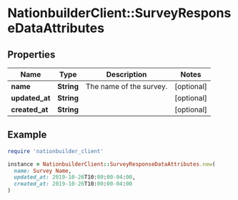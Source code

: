 # NationbuilderClient::SurveyResponseDataAttributes

## Properties

| Name | Type | Description | Notes |
| ---- | ---- | ----------- | ----- |
| **name** | **String** | The name of the survey. | [optional] |
| **updated_at** | **String** |  | [optional] |
| **created_at** | **String** |  | [optional] |

## Example

```ruby
require 'nationbuilder_client'

instance = NationbuilderClient::SurveyResponseDataAttributes.new(
  name: Survey Name,
  updated_at: 2019-10-26T10:00:00-04:00,
  created_at: 2019-10-26T10:00:00-04:00
)
```

